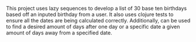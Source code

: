 This project uses lazy sequences to develop a list of 30 base ten birthdays based off an inputed birthday from a user. It also uses clojure tests to ensure all the dates are being calculated correctly. Additionally, can be used to find a desired amount of days after one day or a specific date a given amount of days away from
a specified date.
